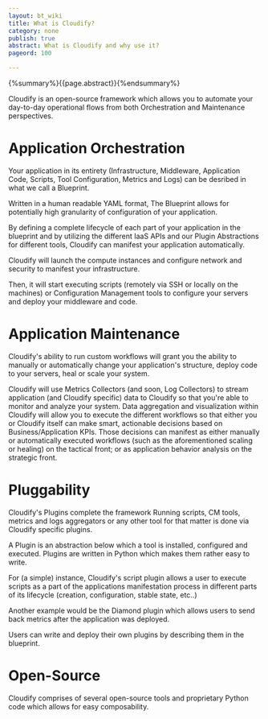 ```yaml
---
layout: bt_wiki
title: What is Cloudify?
category: none
publish: true
abstract: What is Cloudify and why use it?
pageord: 100

---
```


{%summary%}{{page.abstract}}{%endsummary%}

Cloudify is an open-source framework which allows you to automate your day-to-day operational flows from both Orchestration and Maintenance perspectives.


# Application Orchestration

Your application in its entirety (Infrastructure, Middleware, Application Code, Scripts, Tool Configuration, Metrics and Logs) can be desribed in what we call a Blueprint.

Written in a human readable YAML format, The Blueprint allows for potentially high granularity of configuration of your application.

By defining a complete lifecycle of each part of your application in the blueprint and by utilizing the different IaaS APIs and our Plugin Abstractions for different tools, Cloudify can manifest your application automatically.

Cloudify will launch the compute instances and configure network and security to manifest your infrastructure.

Then, it will start executing scripts (remotely via SSH or locally on the machines) or Configuration Management tools to configure your servers and deploy your middleware and code.


# Application Maintenance

Cloudify's ability to run custom workflows will grant you the ability to manually or automatically change your application's structure, deploy code to your servers, heal or scale your system.

Cloudify will use Metrics Collectors (and soon, Log Collectors) to stream application (and Cloudify specific) data to Cloudify so that you're able to monitor and analyze your system. Data aggregation and visualization within Cloudify will allow you to execute the different workflows so that either you or Cloudify itself can make smart, actionable decisions based on Business/Application KPIs. Those decisions can manifest as either manually or automatically executed workflows (such as the aforementioned scaling or healing) on the tactical front; or as application behavior analysis on the strategic front.


# Pluggability

Cloudify's Plugins complete the framework
Running scripts, CM tools, metrics and logs aggregators or any other tool for that matter is done via Cloudify specific plugins.

A Plugin is an abstraction below which a tool is installed, configured and executed. Plugins are written in Python which makes them rather easy to write.

For (a simple) instance, Cloudify's script plugin allows a user to execute scripts as a part of the applications manifestation process in different parts of its lifecycle (creation, configuration, stable state, etc..)

Another example would be the Diamond plugin which allows users to send back metrics after the application was deployed.

Users can write and deploy their own plugins by describing them in the blueprint.


# Open-Source

Cloudify comprises of several open-source tools and proprietary Python code which allows for easy composability.
